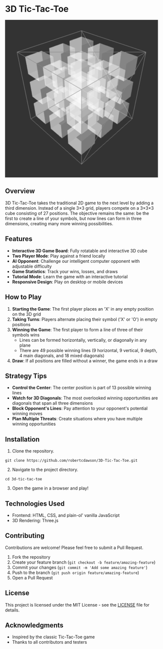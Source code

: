 # 3D Tic-Tac-Toe

![3D Tic-Tac-Toe Game](./screenshots/gameboard.png)

## Overview

3D Tic-Tac-Toe takes the traditional 2D game to the next level by adding a third dimension. Instead of a single 3×3 grid, players compete on a 3×3×3 cube consisting of 27 positions. The objective remains the same: be the first to create a line of your symbols, but now lines can form in three dimensions, creating many more winning possibilities.

## Features

- **Interactive 3D Game Board**: Fully rotatable and interactive 3D cube
- **Two Player Mode**: Play against a friend locally
- **AI Opponent**: Challenge our intelligent computer opponent with adjustable difficulty
- **Game Statistics**: Track your wins, losses, and draws
- **Tutorial Mode**: Learn the game with an interactive tutorial
- **Responsive Design**: Play on desktop or mobile devices

## How to Play

1. **Starting the Game**: The first player places an 'X' in any empty position on the 3D grid
2. **Taking Turns**: Players alternate placing their symbol ('X' or 'O') in empty positions
3. **Winning the Game**: The first player to form a line of three of their symbols wins
   - Lines can be formed horizontally, vertically, or diagonally in any plane
   - There are 49 possible winning lines (9 horizontal, 9 vertical, 9 depth, 4 main diagonals, and 18 mixed diagonals)
4. **Draw**: If all positions are filled without a winner, the game ends in a draw

## Strategy Tips

- **Control the Center**: The center position is part of 13 possible winning lines
- **Watch for 3D Diagonals**: The most overlooked winning opportunities are diagonals that span all three dimensions
- **Block Opponent's Lines**: Pay attention to your opponent's potential winning moves
- **Plan Multiple Threats**: Create situations where you have multiple winning opportunities

## Installation

1. Clone the repository.
```
git clone https://github.com/robertcdawson/3D-Tic-Tac-Toe.git
```

2. Navigate to the project directory.
```
cd 3d-tic-tac-toe
```

3. Open the game in a browser and play!

## Technologies Used

- Frontend: HTML, CSS, and plain-ol' vanilla JavaScript
- 3D Rendering: Three.js

## Contributing

Contributions are welcome! Please feel free to submit a Pull Request.

1. Fork the repository
2. Create your feature branch (`git checkout -b feature/amazing-feature`)
3. Commit your changes (`git commit -m 'Add some amazing feature'`)
4. Push to the branch (`git push origin feature/amazing-feature`)
5. Open a Pull Request

## License

This project is licensed under the MIT License - see the [LICENSE](LICENSE) file for details.

## Acknowledgments

- Inspired by the classic Tic-Tac-Toe game
- Thanks to all contributors and testers 